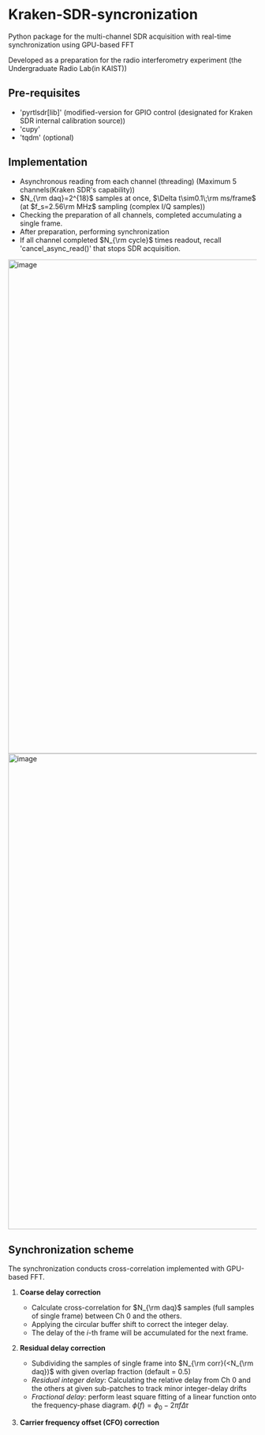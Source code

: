# Kraken-SDR-syncronization
Python package for the multi-channel SDR acquisition with real-time synchronization using GPU-based FFT
[<Kraken SDR>](<https://www.crowdsupply.com/krakenrf/krakensdr>)

Developed as a preparation for the radio interferometry experiment (the Undergraduate Radio Lab(in KAIST))

## Pre-requisites
- 'pyrtlsdr[lib]' (modified-version for GPIO control (designated for Kraken SDR internal calibration source))
- 'cupy'
- 'tqdm' (optional)

## Implementation
- Asynchronous reading from each channel (threading) (Maximum 5 channels(Kraken SDR's capability))
- $N_{\rm daq}=2^{18}$ samples at once, $\Delta t\sim0.1\;\rm ms/frame$ (at $f_s=2.56\rm MHz$ sampling (complex I/Q samples))
- Checking the preparation of all channels, completed accumulating a single frame.
- After preparation, performing synchronization
- If all channel completed $N_{\rm cycle}$ times readout, recall 'cancel_async_read()' that stops SDR acquisition. 
<img width="2280" height="1002" alt="image" src="https://github.com/user-attachments/assets/e0bce6f0-e175-46ee-a3fb-a11e309a4c0e" />
<img width="2045" height="965" alt="image" src="https://github.com/user-attachments/assets/ae380be7-df4b-4df9-b38d-a871339957f8" />

## Synchronization scheme
The synchronization conducts cross-correlation implemented with GPU-based FFT.
1. **Coarse delay correction**
   - Calculate cross-correlation for $N_{\rm daq}$ samples (full samples of single frame) between Ch 0 and the others.
   - Applying the circular buffer shift to correct the integer delay.
   - The delay of the $i$-th frame will be accumulated for the next frame.
   
2. **Residual delay correction**
   - Subdividing the samples of single frame into $N_{\rm corr}(<N_{\rm daq})$ with given overlap fraction (default = 0.5)
   - *Residual integer delay*: Calculating the relative delay from Ch 0 and the others at given sub-patches to track minor integer-delay drifts
   - *Fractional delay*: perform least square fitting of a linear function onto the frequency-phase diagram.
      $\phi (f) = \phi_0 -2\pi f\Delta \tau$

3. **Carrier frequency offset (CFO) correction**
      
